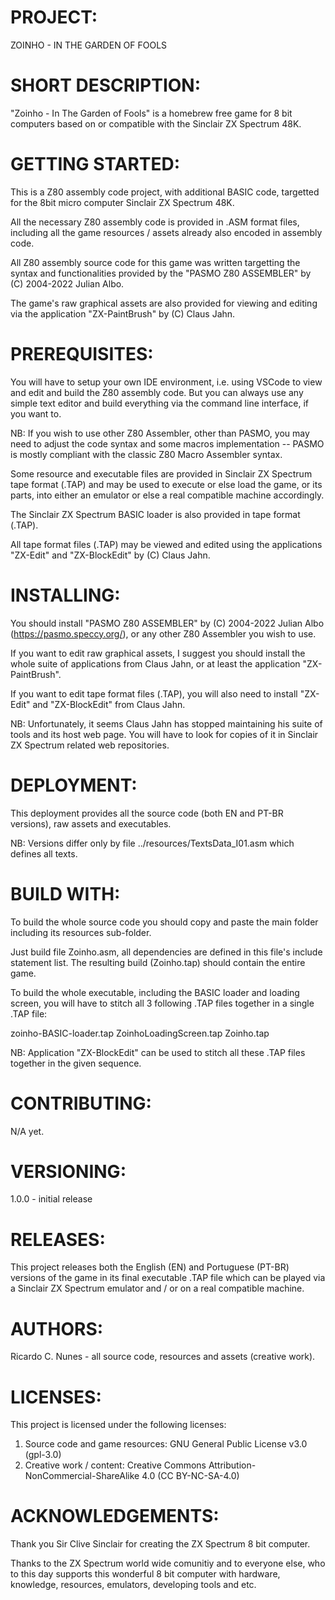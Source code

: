 # PROJECT:
ZOINHO - IN THE GARDEN OF FOOLS

# SHORT DESCRIPTION:  

"Zoinho - In The Garden of Fools" is a homebrew free game for 8 bit computers based on or compatible with the Sinclair ZX Spectrum 48K.

# GETTING STARTED:

This is a Z80 assembly code project, with additional BASIC code, targetted for the 8bit micro computer Sinclair ZX Spectrum 48K.

All the necessary Z80 assembly code is provided in .ASM format files, including all the game resources / assets already also encoded in assembly code. 

All Z80 assembly source code for this game was written targetting the syntax and functionalities provided by the "PASMO Z80 ASSEMBLER" by (C) 2004-2022 Julian Albo. 

The game's raw graphical assets are also provided for viewing and editing via the application "ZX-PaintBrush" by (C) Claus Jahn.

# PREREQUISITES:

You will have to setup your own IDE environment, i.e. using VSCode to view and edit and build the Z80 assembly code. But you can always use any simple text editor and build everything via the command line interface, if you want to.

NB: If you wish to use other Z80 Assembler, other than PASMO, you may need to adjust the code syntax and some macros implementation -- PASMO is mostly compliant with the classic Z80 Macro Assembler syntax. 

Some resource and executable files are provided in Sinclair ZX Spectrum tape format (.TAP) and may be used to execute or else load the game, or its parts, into either an emulator or else a real compatible machine accordingly.

The Sinclair ZX Spectrum BASIC loader is also provided in tape format (.TAP).

All tape format files (.TAP) may be viewed and edited using the applications "ZX-Edit" and "ZX-BlockEdit" by (C) Claus Jahn.

# INSTALLING:

You should install "PASMO Z80 ASSEMBLER" by (C) 2004-2022 Julian Albo (https://pasmo.speccy.org/), or any other Z80 Assembler you wish to use.

If you want to edit raw graphical assets, I suggest you should install the whole suite of applications from Claus Jahn, or at least the application "ZX-PaintBrush".

If you want to edit tape format files (.TAP), you will also need to install "ZX-Edit" and "ZX-BlockEdit" from Claus Jahn.

NB: Unfortunately, it seems Claus Jahn has stopped maintaining his suite of tools and its host web page. You will have to look for copies of it in Sinclair ZX Spectrum related web repositories.

# DEPLOYMENT:

This deployment provides all the source code (both EN and PT-BR versions), raw assets and executables.

NB: Versions differ only by file ../resources/TextsData_I01.asm which defines all texts.

# BUILD WITH:

To build the whole source code you should copy and paste the main folder including its resources sub-folder.

Just build file Zoinho.asm, all dependencies are defined in this file's include statement list. The resulting build (Zoinho.tap) should contain the entire game.

To build the whole executable, including the BASIC loader and loading screen, you will have to stitch all 3 following .TAP files together in a single .TAP file:

zoinho-BASIC-loader.tap
ZoinhoLoadingScreen.tap
Zoinho.tap

NB: Application "ZX-BlockEdit" can be used to stitch all these .TAP files together in the given sequence.

# CONTRIBUTING:

N/A yet.

# VERSIONING:

1.0.0 - initial release

# RELEASES:

This project releases both the English (EN) and Portuguese (PT-BR) versions of the game in its final executable .TAP file which can be played via a Sinclair ZX Spectrum emulator and / or on a real compatible machine.

# AUTHORS:

Ricardo C. Nunes - all source code, resources and assets (creative work). 

# LICENSES:

This project is licensed under the following licenses:

1) Source code and game resources: GNU General Public License v3.0 (gpl-3.0)
2) Creative work / content: Creative Commons Attribution-NonCommercial-ShareAlike 4.0  (CC BY-NC-SA-4.0)

# ACKNOWLEDGEMENTS:

Thank you Sir Clive Sinclair for creating the ZX Spectrum 8 bit computer.

Thanks to the ZX Spectrum world wide comunitiy and to everyone else, who to this day supports this wonderful 8 bit computer with hardware, knowledge, resources, emulators, developing tools and etc. 

